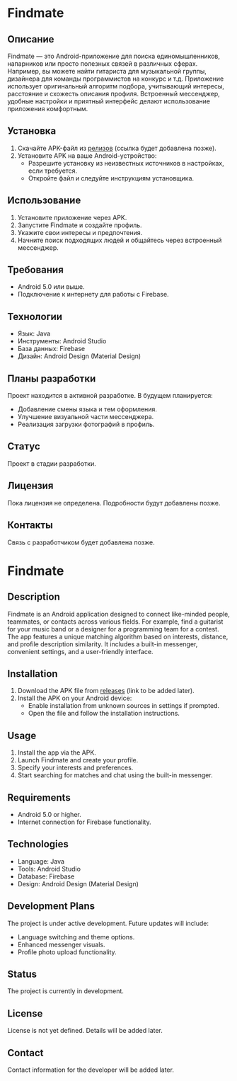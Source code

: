 # Findmate

## Описание
Findmate — это Android-приложение для поиска единомышленников, напарников или просто полезных связей в различных сферах. Например, вы можете найти гитариста для музыкальной группы, дизайнера для команды программистов на конкурс и т.д. Приложение использует оригинальный алгоритм подбора, учитывающий интересы, расстояние и схожесть описания профиля. Встроенный мессенджер, удобные настройки и приятный интерфейс делают использование приложения комфортным.

## Установка
1. Скачайте APK-файл из [релизов](https://github.com/ваш-username/Findmate/releases) (ссылка будет добавлена позже).
2. Установите APK на ваше Android-устройство:
   - Разрешите установку из неизвестных источников в настройках, если требуется.
   - Откройте файл и следуйте инструкциям установщика.

## Использование
1. Установите приложение через APK.
2. Запустите Findmate и создайте профиль.
3. Укажите свои интересы и предпочтения.
4. Начните поиск подходящих людей и общайтесь через встроенный мессенджер.

## Требования
- Android 5.0 или выше.
- Подключение к интернету для работы с Firebase.

## Технологии
- Язык: Java
- Инструменты: Android Studio
- База данных: Firebase
- Дизайн: Android Design (Material Design)

## Планы разработки
Проект находится в активной разработке. В будущем планируется:
- Добавление смены языка и тем оформления.
- Улучшение визуальной части мессенджера.
- Реализация загрузки фотографий в профиль.

## Статус
Проект в стадии разработки.

## Лицензия
Пока лицензия не определена. Подробности будут добавлены позже.

## Контакты
Связь с разработчиком будет добавлена позже.

# Findmate

## Description
Findmate is an Android application designed to connect like-minded people, teammates, or contacts across various fields. For example, find a guitarist for your music band or a designer for a programming team for a contest. The app features a unique matching algorithm based on interests, distance, and profile description similarity. It includes a built-in messenger, convenient settings, and a user-friendly interface.

## Installation
1. Download the APK file from [releases](https://github.com/your-username/Findmate/releases) (link to be added later).
2. Install the APK on your Android device:
   - Enable installation from unknown sources in settings if prompted.
   - Open the file and follow the installation instructions.

## Usage
1. Install the app via the APK.
2. Launch Findmate and create your profile.
3. Specify your interests and preferences.
4. Start searching for matches and chat using the built-in messenger.

## Requirements
- Android 5.0 or higher.
- Internet connection for Firebase functionality.

## Technologies
- Language: Java
- Tools: Android Studio
- Database: Firebase
- Design: Android Design (Material Design)

## Development Plans
The project is under active development. Future updates will include:
- Language switching and theme options.
- Enhanced messenger visuals.
- Profile photo upload functionality.

## Status
The project is currently in development.

## License
License is not yet defined. Details will be added later.

## Contact
Contact information for the developer will be added later.
